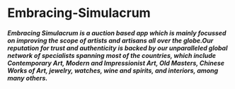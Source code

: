 # Embracing-Simulacrum
<h5>Embracing Simulacrum is a auction based app which is mainly focussed on improving the scope of 
artists and artisans all over the globe.Our reputation for trust and authenticity is backed by our 
unparalleled global network of specialists spanning most of the countries, which include Contemporary Art, 
Modern and Impressionist Art, Old Masters, Chinese Works of Art, jewelry, watches, wine and spirits, and interiors, among many others.</h5>
